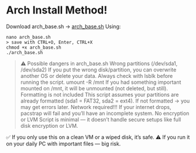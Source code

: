 # Arch Install Method!

Download arch_base.sh -> [arch_base.sh](https://github.com/bakedtoastplease/arch-install-new/arch_base.sh)
Using:
```
nano arch_base.sh
> save with CTRL+O, Enter, CTRL+X
chmod +x arch_base.sh
./arch_base.sh
```
> ⚠️ Possible dangers in arch_base.sh
Wrong partitions (/dev/sda1, /dev/sda2)
If you put the wrong disk/partition, you can overwrite another OS or delete your data.
Always check with lsblk before running the script.
umount -R /mnt
If you had something important mounted on /mnt, it will be unmounted (not deleted, but still).
Formatting is not included
This script assumes your partitions are already formatted (sda1 = FAT32, sda2 = ext4).
If not formatted → you may get errors later.
Network required!!!
If your internet drops, pacstrap will fail and you’ll have an incomplete system.
No encryption or LVM
Script is minimal — it doesn’t handle secure setups like full disk encryption or LVM.

✅ If you only use this on a clean VM or a wiped disk, it’s safe.
⚠️ If you run it on your daily PC with important files — big risk.
